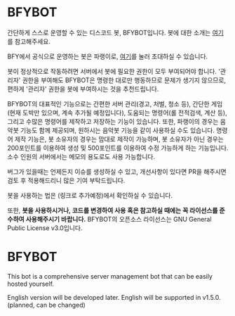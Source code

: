 # BFYBOT
간단하게 스스로 운영할 수 있는 디스코드 봇, BFYBOT입니다. 봇에 대한 소개는 [여기](https://www.bfy.kr/bluebot)를 참고해주세요.

BFY에서 공식으로 운영하는 봇은 파랭이로, [여기](https://discord.com/api/oauth2/authorize?client_id=792029412425072650&permissions=8&scope=bot)를 눌러 초대하실 수 있습니다.

봇이 정상적으로 작동하려면 서버에서 봇에 필요한 권한이 모두 부여되어야 합니다. '관리자' 권한을 부여해도 BFYBOT은 명령한 대로만 행동하므로 문제가 생기지 않으므로, 편하게 '관리자' 권한을 봇에 부여하시는 것을 추천드립니다.

BFYBOT의 대표적인 기능으로는 간편한 서버 관리(경고, 처벌, 청소 등), 간단한 게임(현재 도박만 있으며, 계속 추가될 예정입니다), 도움되는 명령어(롤 전적검색, 계산 등), 그리고 수많은 명령어를 제작하고 저장하는 기능이 있습니다. 또한, 파랭이의 경우는 음악봇 기능도 함께 제공되며, 원하시는 음악봇 기능을 같이 사용하실 수도 있습니다. 명령어 제작 기능은, 봇 소유자의 경우는 맘대로 제작이 가능하며, 봇 소유자가 아닌 경우는 200포인트를 이용하여 생성 및 500포인트를 이용하여 수정 가능하게 하는 기능입니다. 소수 인원의 서버에서는 메모의 용도로도 사용 가능합니다.

버그가 있을때는 언제든지 이슈를 생성하실 수 있고, 개선사항이 있다면 PR을 해주시면 검토 후 적용해드리니 많은 기여 부탁드립니다.

봇을 사용하는 법은 (링크로 추가예정)에서 확인하실 수 있습니다.

또한, **봇을 사용하시거나, 코드를 변경하여 사용 혹은 참고하실 때에는 꼭 라이선스를 준수하여 사용해주시기 바랍니다.** BFYBOT의 오픈소스 라이선스는 GNU General Public License v3.0입니다.

# BFYBOT
This bot is a comprehensive server management bot that can be easily hosted yourself.

English version will be developed later. English will be supported in v1.5.0. (planned, can be changed)